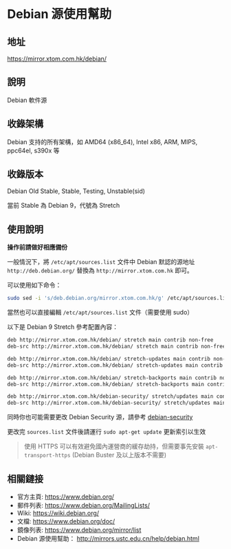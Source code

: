 # Debian 源使用幫助

## 地址

https://mirror.xtom.com.hk/debian/

## 說明

Debian 軟件源

## 收錄架構

Debian 支持的所有架構，如 AMD64 (x86_64), Intel x86, ARM, MIPS, ppc64el, s390x 等


## 收錄版本

Debian Old Stable, Stable, Testing, Unstable(sid)

當前 Stable 為 Debian 9，代號為 Stretch

## 使用說明


**操作前請做好相應備份**

一般情況下，將 `/etc/apt/sources.list` 文件中 Debian 默認的源地址 `http://deb.debian.org/`
替換為 `http://mirror.xtom.com.hk` 即可。

可以使用如下命令：

```bash
sudo sed -i 's/deb.debian.org/mirror.xtom.com.hk/g' /etc/apt/sources.list
```

當然也可以直接編輯 `/etc/apt/sources.list` 文件（需要使用 sudo）

以下是 Debian 9 Stretch 參考配置內容：

```bash
deb http://mirror.xtom.com.hk/debian/ stretch main contrib non-free
deb-src http://mirror.xtom.com.hk/debian/ stretch main contrib non-free

deb http://mirror.xtom.com.hk/debian/ stretch-updates main contrib non-free
deb-src http://mirror.xtom.com.hk/debian/ stretch-updates main contrib non-free

deb http://mirror.xtom.com.hk/debian/ stretch-backports main contrib non-free
deb-src http://mirror.xtom.com.hk/debian/ stretch-backports main contrib non-free

deb http://mirror.xtom.com.hk/debian-security/ stretch/updates main contrib non-free
deb-src http://mirror.xtom.com.hk/debian-security/ stretch/updates main contrib non-free
```

同時你也可能需要更改 Debian Security 源，請參考 [debian-security](/mirrors/debian-security.html)

更改完 `sources.list` 文件後請運行 `sudo apt-get update` 更新索引以生效

> 使用 HTTPS 可以有效避免國內運營商的緩存劫持，但需要事先安裝 `apt-transport-https` (Debian Buster 及以上版本不需要)

## 相關鏈接

* 官方主頁: https://www.debian.org/
* 郵件列表: https://www.debian.org/MailingLists/
* Wiki: https://wiki.debian.org/
* 文檔: https://www.debian.org/doc/
* 鏡像列表: https://www.debian.org/mirror/list
* Debian 源使用幫助： http://mirrors.ustc.edu.cn/help/debian.html